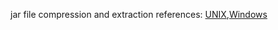 jar file compression and extraction references: [UNIX](https://docs.oracle.com/javase/8/docs/technotes/tools/unix/jar.html),[Windows](https://docs.oracle.com/javase/8/docs/technotes/tools/windows/jar.html)
